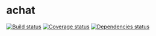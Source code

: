 # achat

[![Build status][travis-image]][travis-url]
[![Coverage status][coveralls-image]][coveralls-url]
[![Dependencies status][david-image]][david-url]


[travis-image]: https://img.shields.io/travis/cainrus/achat.svg?style=flat-square
[travis-url]: https://travis-ci.org/cainrus/achat
[coveralls-image]: https://img.shields.io/coveralls/cainrus/achat.svg?style=flat-square
[coveralls-url]: https://coveralls.io/r/cainrus/achat
[david-image]: https://david-dm.org/cainrus/achat.svg?style=flat-square
[david-url]: https://david-dm.org/
